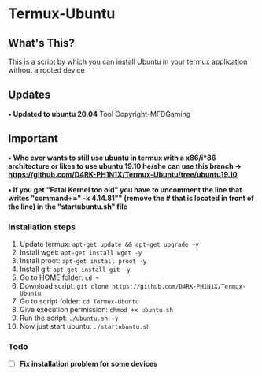 # Termux-Ubuntu

## What's This?

This is a script by which you can install Ubuntu in your termux application without a rooted device

## Updates
**• Updated to ubuntu 20.04**
Tool Copyright-MFDGaming 
## Important

**• Who ever wants to still use ubuntu in termux with a x86/i*86 architecture or likes to use ubuntu 19.10 he/she can use this branch -> https://github.com/D4RK-PH1N1X/Termux-Ubuntu/tree/ubuntu19.10**

**• If you get "Fatal Kernel too old" you have to uncomment the line that writes "command+=" -k 4.14.81"" (remove the # that is located in front of the line) in the "startubuntu.sh" file**
 
### Installation steps
1. Update termux: `apt-get update && apt-get upgrade -y`
2. Install wget: `apt-get install wget -y`
3. Install proot: `apt-get install proot -y`
4. Install git: `apt-get install git -y`
5. Go to HOME folder: `cd ~`
6. Download script: `git clone https://github.com/D4RK-PH1N1X/Termux-Ubuntu`
7. Go to script folder: `cd Termux-Ubuntu`
8. Give execution permission: `chmod +x ubuntu.sh`
9. Run the script: `./ubuntu.sh -y`
10. Now just start ubuntu: `./startubuntu.sh`

### Todo
- [ ] **Fix installation problem for some devices**

